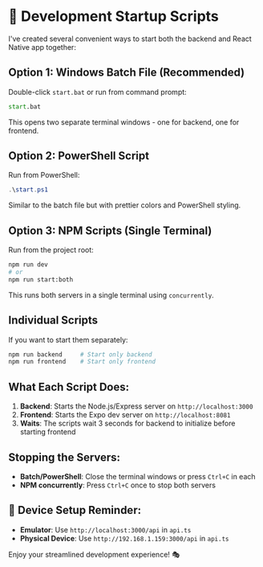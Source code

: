 # 🚀 Development Startup Scripts

I've created several convenient ways to start both the backend and React Native app together:

## Option 1: Windows Batch File (Recommended)
Double-click `start.bat` or run from command prompt:
```cmd
start.bat
```
This opens two separate terminal windows - one for backend, one for frontend.

## Option 2: PowerShell Script
Run from PowerShell:
```powershell
.\start.ps1
```
Similar to the batch file but with prettier colors and PowerShell styling.

## Option 3: NPM Scripts (Single Terminal)
Run from the project root:
```bash
npm run dev
# or
npm run start:both
```
This runs both servers in a single terminal using `concurrently`.

## Individual Scripts
If you want to start them separately:
```bash
npm run backend     # Start only backend
npm run frontend    # Start only frontend
```

## What Each Script Does:
1. **Backend**: Starts the Node.js/Express server on `http://localhost:3000`
2. **Frontend**: Starts the Expo dev server on `http://localhost:8081`
3. **Waits**: The scripts wait 3 seconds for backend to initialize before starting frontend

## Stopping the Servers:
- **Batch/PowerShell**: Close the terminal windows or press `Ctrl+C` in each
- **NPM concurrently**: Press `Ctrl+C` once to stop both servers

## 📱 Device Setup Reminder:
- **Emulator**: Use `http://localhost:3000/api` in `api.ts`
- **Physical Device**: Use `http://192.168.1.159:3000/api` in `api.ts`

Enjoy your streamlined development experience! 🎭
